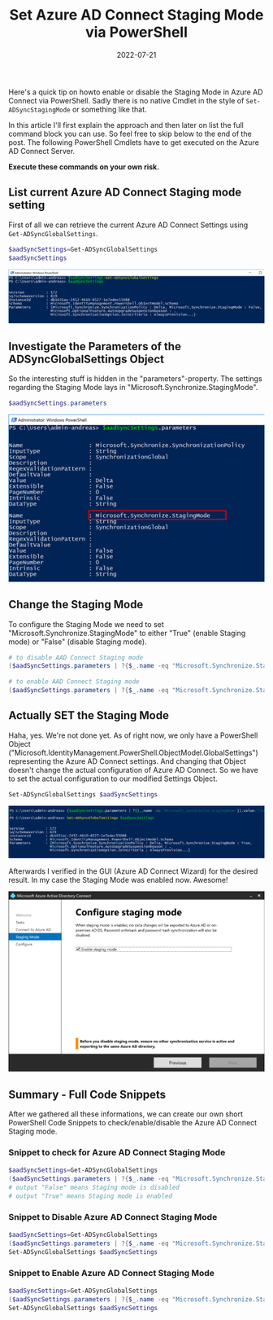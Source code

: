 ﻿---
slug: Azure-AD-Connect-Staging-mode-PowerShell
title: "Set Azure AD Connect Staging Mode via PowerShell"
date: 2022-07-21
contenttags: [azure ad, powershell, azure ad connect]
image: /images/2022/2022-07-21_Azure-AD-Connect-Staging-mode-is-enabled.png
---

Here's a quick tip on howto enable or disable the Staging Mode in Azure AD Connect via PowerShell. Sadly there is no native Cmdlet in the style of `Set-ADSyncStagingMode` or something like that.

In this article I'll first explain the approach and then later on list the full command block you can use. So feel free to skip below to the end of the post. The following PowerShell Cmdlets have to get executed on the Azure AD Connect Server.

**Execute these commands on your own risk.**

## List current Azure AD Connect Staging mode setting

First of all we can retrieve the current Azure AD Connect Settings using `Get-ADSyncGlobalSettings`.

```powershell
$aadSyncSettings=Get-ADSyncGlobalSettings
$aadSyncSettings
```

[![Screenshot of PowerShell Code Execution - Retrieve Azure AD Connect Settings](/images/2022/2022-07-21_AAD-Connect-Settings-Overview-PowerShell.png "Screenshot of PowerShell Code Execution - Retrieve Azure AD Connect Settings")](/images/2022/2022-07-21_AAD-Connect-Settings-Overview-PowerShell.png)

## Investigate the Parameters of the ADSyncGlobalSettings Object

So the interesting stuff is hidden in the "parameters"-property. The settings regarding the Staging Mode lays in "Microsoft.Synchronize.StagingMode".

```powershell
$aadSyncSettings.parameters
```

[![Screenshot of PowerShell Code Execution - Found the Staging mode](/images/2022/2022-07-21_AzureAD-Connect-Staging-Mode-spotted-PowerShell.png "Screenshot of PowerShell Code Execution - Found the Staging mode")](/images/2022/2022-07-21_AzureAD-Connect-Staging-Mode-spotted-PowerShell.png)

## Change the Staging Mode

To configure the Staging Mode we need to set "Microsoft.Synchronize.StagingMode" to either "True" (enable Staging mode) or "False" (disable Staging mode).

```powershell
# to disable AAD Connect Staging mode
($aadSyncSettings.parameters | ?{$_.name -eq "Microsoft.Synchronize.StagingMode"}).value="False"
```

```powershell
# to enable AAD Connect Staging mode
($aadSyncSettings.parameters | ?{$_.name -eq "Microsoft.Synchronize.StagingMode"}).value="True"
```

## Actually SET the Staging Mode

Haha, yes. We're not done yet. As of right now, we only have a PowerShell Object ("Microsoft.IdentityManagement.PowerShell.ObjectModel.GlobalSettings") representing the Azure AD Connect settings. And changing that Object doesn't change the actual configuration of Azure AD Connect. So we have to set the actual configuration to our modified Settings Object.

```powershell
Set-ADSyncGlobalSettings $aadSyncSettings
```

[![Screenshot of PowerShell Code Execution - Changing and setting the Staging mode](/images/2022/2022-07-21_AzureAD-Connect-Staging-mode-set-by-powershell.png "Screenshot of PowerShell Code Execution - Changing and setting the Staging mode")](/images/2022/2022-07-21_AzureAD-Connect-Staging-mode-set-by-powershell.png)

Afterwards I verified in the GUI (Azure AD Connect Wizard) for the desired result. In my case the Staging Mode was enabled now. Awesome!

[![Verification of Azure AD Connect Staging Mode in the Wizard](/images/2022/2022-07-21_Azure-AD-Connect-Staging-mode-is-enabled.png "Verification of Azure AD Connect Staging Mode in the Wizard")](/images/2022/2022-07-21_Azure-AD-Connect-Staging-mode-is-enabled.png)

## Summary - Full Code Snippets

After we gathered all these informations, we can create our own short PowerShell Code Snippets to check/enable/disable the Azure AD Connect Staging mode.

### Snippet to check for Azure AD Connect Staging Mode

```powershell
$aadSyncSettings=Get-ADSyncGlobalSettings
($aadSyncSettings.parameters | ?{$_.name -eq "Microsoft.Synchronize.StagingMode"}).value
# output "False" means Staging mode is disabled
# output "True" means Staging mode is enabled
```

### Snippet to Disable Azure AD Connect Staging Mode

```powershell
$aadSyncSettings=Get-ADSyncGlobalSettings
($aadSyncSettings.parameters | ?{$_.name -eq "Microsoft.Synchronize.StagingMode"}).value="False"
Set-ADSyncGlobalSettings $aadSyncSettings
```

### Snippet to Enable Azure AD Connect Staging Mode

```powershell
$aadSyncSettings=Get-ADSyncGlobalSettings
($aadSyncSettings.parameters | ?{$_.name -eq "Microsoft.Synchronize.StagingMode"}).value="True"
Set-ADSyncGlobalSettings $aadSyncSettings
```

